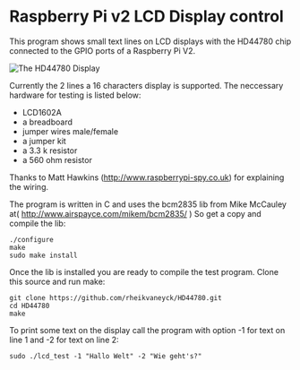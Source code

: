 Raspberry Pi v2 LCD Display control
===================================

This program shows small text lines on LCD displays with the HD44780 chip connected to the GPIO ports of a Raspberry Pi V2. 

![The HD44780 Display](https://dl.dropboxusercontent.com/u/40629133/HD44780/Display.jpg)

Currently the 2 lines a 16 characters display is supported. The neccessary 
hardware for testing is listed below: 

* LCD1602A
* a breadboard
* jumper wires male/female
* a jumper kit
* a 3.3 k resistor
* a 560 ohm resistor

Thanks to Matt Hawkins (http://www.raspberrypi-spy.co.uk) for explaining the wiring.

The program is written in C and uses the bcm2835 lib from Mike McCauley at( http://www.airspayce.com/mikem/bcm2835/ )
So get a copy and compile the lib:

```
./configure 
make
sudo make install
```

Once the lib is installed you are ready to compile the test program. Clone this source and run make: 

```
git clone https://github.com/rheikvaneyck/HD44780.git
cd HD44780
make
```

To print some text on the display call the program with option -1 <text> for text on line 1 and -2 <text> for text on line 2:

```
sudo ./lcd_test -1 "Hallo Welt" -2 "Wie geht's?"
```

  
